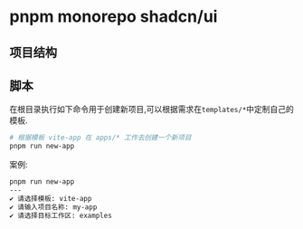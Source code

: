 # pnpm monorepo shadcn/ui

## 项目结构

## 脚本

在根目录执行如下命令用于创建新项目,可以根据需求在`templates/*`中定制自己的模板.

```bash
# 根据模板 vite-app 在 apps/* 工作去创建一个新项目
pnpm run new-app
```

案例:

```bash
pnpm run new-app
---
✔ 请选择模板: vite-app
✔ 请输入项目名称: my-app
✔ 请选择目标工作区: examples
```
